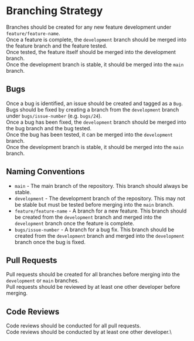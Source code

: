 ﻿# Branching Strategy
Branches should be created for any new feature development under `feature/feature-name`.\
Once a feature is complete, the `development` branch should be merged into the feature branch and the feature tested.\
Once tested, the feature itself should be merged into the development branch.\
Once the development branch is stable, it should be merged into the `main` branch.

## Bugs
Once a bug is identified, an issue should be created and tagged as a `Bug`.\
Bugs should be fixed by creating a branch from the `development` branch under `bugs/issue-number` (e.g. `bugs/24`).\
Once a bug has been fixed, the `development` branch should be merged into the bug branch and the bug tested.\
Once the bug has been tested, it can be merged into the `development` branch.\
Once the development branch is stable, it should be merged into the `main` branch.

## Naming Conventions
- `main` - The main branch of the repository. This branch should always be stable.
- `development` - The development branch of the repository. This may not be stable but must be tested before merging into the `main` branch.
- `feature/feature-name` - A branch for a new feature. This branch should be created from the `development` branch and merged into the `development` branch once the feature is complete.
- `bugs/issue-number` - A branch for a bug fix. This branch should be created from the `development` branch and merged into the `development` branch once the bug is fixed.

## Pull Requests
Pull requests should be created for all branches before merging into the `development` or `main` branches.\
Pull requests should be reviewed by at least one other developer before merging.

## Code Reviews
Code reviews should be conducted for all pull requests.\
Code reviews should be conducted by at least one other developer.\
